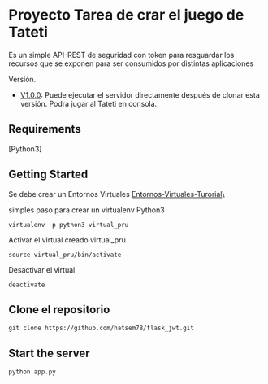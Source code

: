 

# Proyecto  Tarea de crar el juego de Tateti 

Es un simple API-REST de seguridad con token para resguardar los recursos que se exponen para ser consumidos por distintas aplicaciones

Versión.

- [V1.0.0](https://github.com/hatsem78/tateti.git): Puede ejecutar el servidor directamente después de clonar esta versión. Podra jugar al Tateti en consola.


## Requirements
[Python3]

## Getting Started

Se debe crear un Entornos Virtuales 
[Entornos-Virtuales-Turorial](http://docs.python.org.ar/tutorial/3/venv.html)\

simples paso para crear un virtualenv Python3
```
virtualenv -p python3 virtual_pru
```

Activar el virtual creado virtual_pru
```
source virtual_pru/bin/activate
```

Desactivar el virtual 
```
deactivate 
```
## Clone el repositorio

```
git clone https://github.com/hatsem78/flask_jwt.git
```


## Start the server


```
python app.py
```



